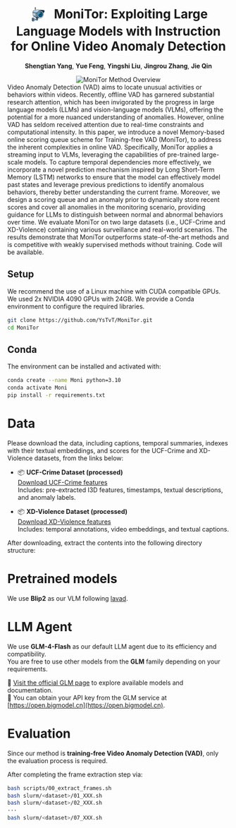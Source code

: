 <h1 align="center">
  <img src="assets/fig0.png" width="40" style="vertical-align: middle; margin-right: 10px;" />
  MoniTor: Exploiting Large Language Models with Instruction for Online Video Anomaly Detection
</h1>


<div align="center">

**Shengtian Yang**, **Yue Feng**, **Yingshi Liu**, **Jingrou Zhang**, **Jie Qin**

</div>

<div align="center">
  <img src="https://github.com/user-attachments/assets/4fa0a527-8a79-4778-a62f-beab0a5f94b5" alt="MoniTor Method Overview" width="800">
</div>
Video Anomaly Detection (VAD) aims to locate unusual activities or behaviors within videos. Recently, offline VAD has garnered substantial research attention, which has been invigorated by the progress in large language models (LLMs) and vision-language models (VLMs), offering the potential for a more nuanced understanding of anomalies. 
However, online VAD has seldom received attention due to real-time constraints and computational intensity. 
In this paper, we introduce a novel Memory-based online scoring queue scheme for Training-free VAD (MoniTor), to address the inherent complexities in online VAD. 
Specifically, MoniTor applies a streaming input to VLMs, leveraging the capabilities of pre-trained large-scale models. 
To capture temporal dependencies more effectively, we incorporate a novel prediction mechanism inspired by Long Short-Term Memory (LSTM) networks to ensure that the model can effectively model past states and leverage previous predictions to identify anomalous behaviors, thereby better understanding the current frame. 
Moreover, we design a scoring queue and an anomaly prior to dynamically store recent scores and cover all anomalies in the monitoring scenario, providing guidance for LLMs to distinguish between normal and abnormal behaviors over time.
We evaluate MoniTor on two large datasets (i.e., UCF-Crime and XD-Violence) containing various surveillance and real-world scenarios. 
The results demonstrate that MoniTor outperforms state-of-the-art methods and is competitive with weakly supervised methods without training. Code will be available.

## Setup

We recommend the use of a Linux machine with CUDA compatible GPUs. We used 2x NVIDIA 4090 GPUs with 24GB. We provide a Conda environment to configure the required libraries.

```bash
git clone https://github.com/YsTvT/MoniTor.git
cd MoniTor
```

## Conda

The environment can be installed and activated with:

```bash
conda create --name Moni python=3.10
conda activate Moni
pip install -r requirements.txt
```
# Data

Please download the data, including captions, temporal summaries, indexes with their textual embeddings, and scores for the UCF-Crime and XD-Violence datasets, from the links below:

- 📦 **UCF-Crime Dataset (processed)**  
  [Download UCF-Crime features](https://drive.google.com/file/d/1_7juCgOoWjQruyH3S8_FBqajuRaORmnV/view)  
  Includes: pre-extracted I3D features, timestamps, textual descriptions, and anomaly labels.

- 📦 **XD-Violence Dataset (processed)**  
  [Download XD-Violence features](https://drive.google.com/file/d/1yzDP1lVwPlA_BS2N5Byr1PcaazBklfkI/view)  
  Includes: temporal annotations, video embeddings, and textual captions.

After downloading, extract the contents into the following directory structure:

# Pretrained models

We use **Blip2** as our VLM following [lavad](https://github.com/lucazanella/lavad?tab=readme-ov-file).

# LLM Agent

We use **GLM-4-Flash** as our default LLM agent due to its efficiency and compatibility.  
You are free to use other models from the **GLM** family depending on your requirements.

🔗 [Visit the official GLM page](https://github.com/THUDM/ChatGLM) to explore available models and documentation.  
🔑 You can obtain your API key from the GLM service at [https://open.bigmodel.cn](https://open.bigmodel.cn).

# Evaluation

Since our method is **training-free Video Anomaly Detection (VAD)**, only the evaluation process is required.

After completing the frame extraction step via:

```bash
bash scripts/00_extract_frames.sh
bash slurm/<dataset>/01_XXX.sh
bash slurm/<dataset>/02_XXX.sh
···
bash slurm/<dataset>/07_XXX.sh
```
